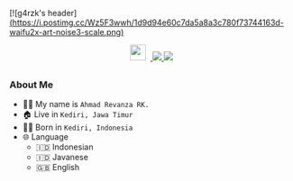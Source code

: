 [![g4rzk's header][(https://i.postimg.cc/Wz5F3wwh/1d9d94e60c7da5a8a3c780f73744163d-waifu2x-art-noise3-scale.png)](https://fb.me/vanyourbae.RK)

<p align=center>
  <a href="https://facebook.com/vanyourbae.RK"><img height="28" src="https://upload.wikimedia.org/wikipedia/commons/5/51/Facebook_f_logo_%282019%29.svg"></a>&nbsp;
  <a href="https://instagram.com/rvnzyy._"><img height="28"
<p align="center">
  <img src="https://visitor-badge.laobi.icu/badge?page_id=RevanzaXD.RevanzaXD" />
  <a href="https://github.com/RevanzaXD"><img src="https://img.shields.io/github/followers/RevanzaXD?label=followers&style=social"/></a>
  </a>
</p>
                                                
 ### About Me

 - 👨‍🦱 My name is `Ahmad Revanza RK.`
 - 🏠 Live in `Kediri, Jawa Timur`
 - 👶🏻 Born in `Kediri, Indonesia`
 - 🌐 Language
   - 🇮🇩 Indonesian
   - 🇮🇩 Javanese
   - 🇬🇧 English

